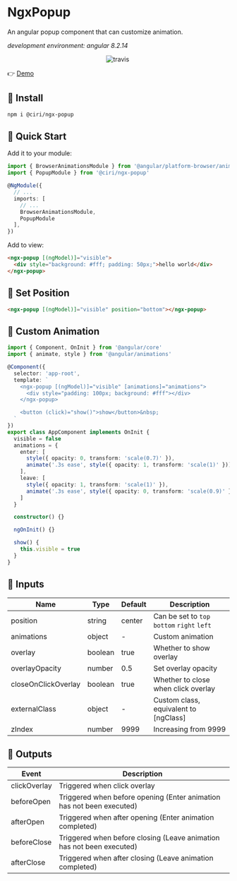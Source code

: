 # NgxPopup

An angular popup component that can customize animation.

_development environment: angular 8.2.14_

<p align="center">
  <img alt="travis" src="https://travis-ci.org/xiaojun1994/ngx-popup.svg?branch=master">&nbsp;
</p>

👉 [Demo](https://stackblitz.com/edit/ngx-popup-demo)

## 🚀 Install

```bash
npm i @ciri/ngx-popup
```

## 🎉 Quick Start

Add it to your module:

```typescript
import { BrowserAnimationsModule } from '@angular/platform-browser/animations'
import { PopupModule } from '@ciri/ngx-popup'

@NgModule({
  // ...
  imports: [
    // ...
    BrowserAnimationsModule,
    PopupModule
  ],
})
```

Add to view:

```html
<ngx-popup [(ngModel)]="visible">
  <div style="background: #fff; padding: 50px;">hello world</div>
</ngx-popup>
```

## 📌 Set Position

```html
<ngx-popup [(ngModel)]="visible" position="bottom"></ngx-popup>
```

## 🎁 Custom Animation

```typescript
import { Component, OnInit } from '@angular/core'
import { animate, style } from '@angular/animations'

@Component({
  selector: 'app-root',
  template: `
    <ngx-popup [(ngModel)]="visible" [animations]="animations">
      <div style="padding: 100px; background: #fff"></div>
    </ngx-popup>

    <button (click)="show()">show</button>&nbsp;
  `
})
export class AppComponent implements OnInit {
  visible = false
  animations = {
    enter: [
      style({ opacity: 0, transform: 'scale(0.7)' }),
      animate('.3s ease', style({ opacity: 1, transform: 'scale(1)' }))
    ],
    leave: [
      style({ opacity: 1, transform: 'scale(1)' }),
      animate('.3s ease', style({ opacity: 0, transform: 'scale(0.9)' }))
    ]
  }

  constructor() {}

  ngOnInit() {}

  show() {
    this.visible = true
  }
}
```

## 🍭 Inputs

| Name                | Type    | Default | Description                                 |
| ------------------- | ------- | ------- | ------------------------------------------- |
| position            | string  | center  | Can be set to `top` `bottom` `right` `left` |
| animations          | object  | -       | Custom animation                            |
| overlay             | boolean | true    | Whether to show overlay                     |
| overlayOpacity      | number  | 0.5     | Set overlay opacity                         |
| closeOnClickOverlay | boolean | true    | Whether to close when click overlay         |
| externalClass       | object  | -       | Custom class, equivalent to [ngClass]       |
| zIndex              | number  | 9999    | Increasing from 9999                        |

## 🐚 Outputs

| Event        | Description                                                           |
| ------------ | --------------------------------------------------------------------- |
| clickOverlay | Triggered when click overlay                                          |
| beforeOpen   | Triggered when before opening (Enter animation has not been executed) |
| afterOpen    | Triggered when after opening (Enter animation completed)              |
| beforeClose  | Triggered when before closing (Leave animation has not been executed) |
| afterClose   | Triggered when after closing (Leave animation completed)              |
